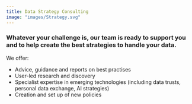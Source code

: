 ```yaml
---
title: Data Strategy Consulting
image: "images/Strategy.svg"
---
```

### Whatever your challenge is, our team is ready to support you and to help create the best strategies to handle your data.

We offer:

- Advice, guidance and reports on best practises
- User-led research and discovery
- Specialist expertise in emerging technologies (including data trusts, personal data exchange, AI strategies)
- Creation and set up of new policies
